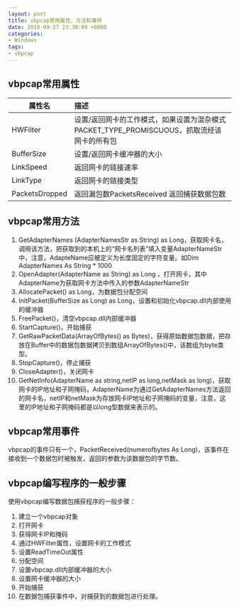 ```yaml
---
layout: post
title: vbpcap常用属性、方法和事件
date: 2010-09-27 23:30:09 +0800
categories:
- Windows
tags:
- vbpcap
---
```


## vbpcap常用属性

| 属性名        | 描述           | 
| ------------- |:-------------| 
| HWFilter     | 设置/返回网卡的工作模式，如果设置为混杂模式PACKET_TYPE_PROMISCUOUS，抓取流经该网卡的所有包 | 
| BufferSize      | 设置/返回网卡缓冲器的大小      |  
| LinkSpeed | 返回网卡的链接速率      | 
| LinkType | 返回网卡的链接类型      | 
| PacketsDropped | 返回漏包数PacketsReceived 返回捕获数据包数      | 

## vbpcap常用方法

1. GetAdapterNames (AdapterNamesStr as String) as Long，获取网卡名，调用该方法，把获取到的本机上的“网卡名列表”填入变量AdapterNameStr中，注意，AdapteName应被定义为长度固定的字符变量。如Dim AdapterNames As String * 1000
2. OpenAdapter(AdapterName as String) as Long&nbsp;，打开网卡，其中AdapterName为获取网卡方法中传入的参数AdapterNameStr
3. AllocatePacket() as Long，为数据包分配空间
4. InitPacket(BufferSize as Long) as Long，设置和初始化vbpcap.dll内部使用的缓冲器
5. FreePacket()，清空vbpcap.dll内部缓冲器
6. StartCapture()，开始捕获
7. GetRawPacketData(ArrayOfBytes() as Bytes)，获得原始数据包数据，把存放在Buffer中的数据包数据拷贝到数组ArrayOfBytes()中，该数组为byte类型。
8. StopCapture()，停止捕获
9. CloseAdapter()，关闭网卡
10. GetNetInfo(AdapterName as string,netIP as long,netMask as long)，获取网卡的IP地址和子网掩码，AdapterName为通过GetAdapterNames方法返回的网卡名，netIP和netMask为存放网卡IP地址和子网掩码的变量，注意，这里的IP地址和子网掩码都是以long型数据来表示的。

## vbpcap常用事件

vbpcap的事件只有一个，PacketReceived(numerofbytes As Long)，该事件在接收到一个数据包时被触发，返回的参数为该数据包的字节数。

## vbpcap编写程序的一般步骤

使用vbpcap编写数据包捕获程序的一般步骤：
1. 建立一个vbpcap对象
2. 打开网卡
3. 获得网卡IP和掩码
4. 通过HWFilter属性，设置网卡的工作模式
5. 设置ReadTimeOut属性
6. 分配空间
7. 设置vbpcap.dll内部缓冲器的大小
8. 设置网卡缓冲器的大小
9. 开始捕获
10. 在数据包捕获事件中，对捕获到的数据包进行处理。
